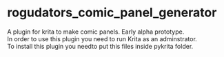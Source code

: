 # rogudators_comic_panel_generator
A plugin for krita to make comic panels.
Early alpha prototype.<br>
In order to use this plugin you need to run Krita as an adminstrator.<br>
To install this plugin you needto put this files inside pykrita folder.
